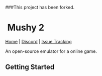 ###This project has been forked.

# ![]() Mushy 2
[Home](https://github.com/Zynxx91/Mushy/) | [Discord](https://discord.gg/9nv3GPQ) | [Issue Tracking](https://github.com/Zynxx91/Mushy/issues) 

An open-source emulator for a online game.

## Getting Started

